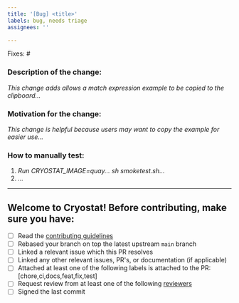 ```yaml
---
title: '[Bug] <title>'
labels: bug, needs triage
assignees: ''

---
```



Fixes: #<issue number>

### Description of the change:
*This change adds allows a match expression example to be copied to the clipboard...*

### Motivation for the change:
*This change is helpful because users may want to copy the example for easier use...*


### How to manually test:
1. *Run CRYOSTAT_IMAGE=quay... sh smoketest.sh...*
2. *...*
_______________________________________________

## Welcome to Cryostat! Before contributing, make sure you have:
* [ ] Read the [contributing guidelines](https://github.com/cryostatio/cryostat/blob/main/CONTRIBUTING.md)
* [ ] Rebased your branch on top the latest upstream `main` branch
* [ ] Linked a relevant issue which this PR resolves
* [ ] Linked any other relevant issues, PR's, or documentation (if applicable)
* [ ] Attached at least one of the following labels is attached to the PR: [chore,ci,docs,feat,fix,test]
* [ ] Request review from at least one of the following [reviewers](https://github.com/orgs/cryostatio/teams/reviewers)
* [ ] Signed the last commit 